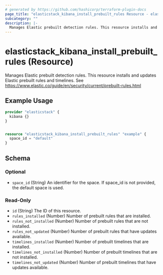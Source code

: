 ```yaml
---
# generated by https://github.com/hashicorp/terraform-plugin-docs
page_title: "elasticstack_kibana_install_prebuilt_rules Resource - elasticstack"
subcategory: ""
description: |-
  Manages Elastic prebuilt detection rules. This resource installs and updates Elastic prebuilt rules and timelines. See https://www.elastic.co/guide/en/security/current/prebuilt-rules.html
---
```


# elasticstack_kibana_install_prebuilt_rules (Resource)

Manages Elastic prebuilt detection rules. This resource installs and updates Elastic prebuilt rules and timelines. See https://www.elastic.co/guide/en/security/current/prebuilt-rules.html

## Example Usage

```terraform
provider "elasticstack" {
  kibana {}
}


resource "elasticstack_kibana_install_prebuilt_rules" "example" {
  space_id = "default"
}
```

<!-- schema generated by tfplugindocs -->
## Schema

### Optional

- `space_id` (String) An identifier for the space. If space_id is not provided, the default space is used.

### Read-Only

- `id` (String) The ID of this resource.
- `rules_installed` (Number) Number of prebuilt rules that are installed.
- `rules_not_installed` (Number) Number of prebuilt rules that are not installed.
- `rules_not_updated` (Number) Number of prebuilt rules that have updates available.
- `timelines_installed` (Number) Number of prebuilt timelines that are installed.
- `timelines_not_installed` (Number) Number of prebuilt timelines that are not installed.
- `timelines_not_updated` (Number) Number of prebuilt timelines that have updates available.
